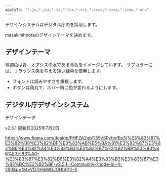 ```yaml
---
applyTo: "*.js,*.jsx,*.ts,*.tsx,*.css,*.scss,*.sass,*.json,*.env"
---
```


デザインシステムはデジタル庁のを採用します。

masakinihirotaのデザインテーマを決めます。

## デザインテーマ

基調色は青、オアシスの水である青色をイメージしています。
サブカラーには、リラックス感を与える淡い緑色を使用します。
- フォントは読みやすさを重視します。
- ボタンは角丸で、ホバー時に色が変わるようにします。



## デジタル庁デザインシステム
デザインデータ

v2.5.1
更新日2025年7月2日

https://www.figma.com/design/PHFZA2gbTl55ySPvhqfEp3/%E3%83%87%E3%82%B8%E3%82%BF%E3%83%AB%E5%BA%81%E3%83%87%E3%82%B6%E3%82%A4%E3%83%B3%E3%82%B7%E3%82%B9%E3%83%86%E3%83%A0-%E3%83%87%E3%82%B6%E3%82%A4%E3%83%B3%E3%83%87%E3%83%BC%E3%82%BF-v2.5.1--Community-?node-id=4-293&p=f&t=VD7lHIkMGJGHb01G-0

